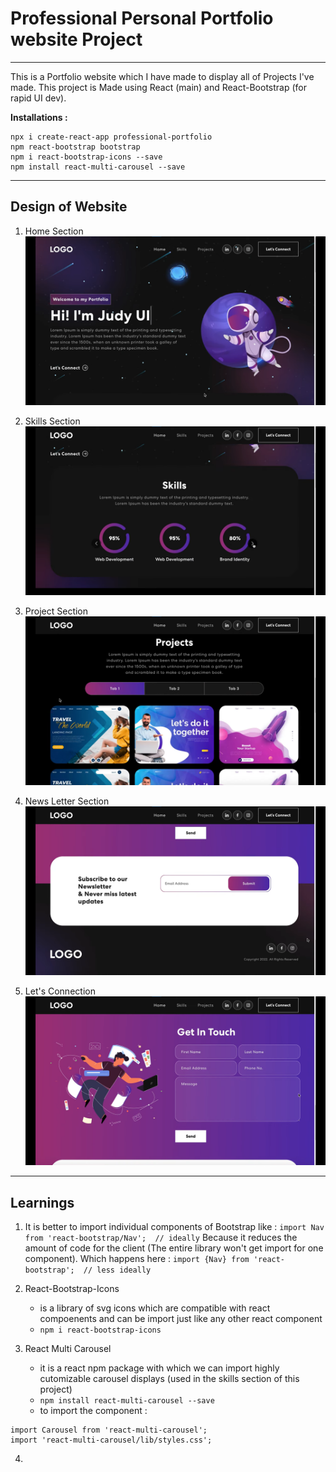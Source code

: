 # Professional Personal Portfolio website Project 
---
This is a Portfolio website which I have made to display all of Projects I've made. This project is Made using React (main) and React-Bootstrap (for rapid UI dev).

**Installations :** 
```
npx i create-react-app professional-portfolio
npm react-bootstrap bootstrap
npm i react-bootstrap-icons --save
npm install react-multi-carousel --save
```

---
## Design of Website
1. Home Section
![Home Page of Portfolio](/proffesional-portfolio/src/Assets/Website%20Design/HomePage%20of%20PPW.png)

2. Skills Section 
![Skills Section ](/proffesional-portfolio/src/Assets/Website%20Design/skills%20section.png)

3. Project Section 
![Project Section](/proffesional-portfolio/src/Assets/Website%20Design/projects%20section.png)

4. News Letter Section
![Email Section](/proffesional-portfolio//src/Assets/Website%20Design/email%20section.png)

5. Let's Connection
![Email Section](/proffesional-portfolio//src/Assets/Website%20Design/get%20in%20touch.png)

---
## Learnings 
1. It is better to import individual components of Bootstrap like : 
```import Nav from 'react-bootstrap/Nav';  // ideally```
Because it reduces the amount of code for the client (The entire library won't get import for one component). Which happens here : 
```import {Nav} from 'react-bootstrap';  // less ideally```

2. React-Bootstrap-Icons
    - is a library of svg icons which are compatible with react compoenents and can be import just like any other react component
    - ```npm i react-bootstrap-icons```
3. React Multi Carousel
    - it is a react npm package with which we can import highly cutomizable carousel displays (used in the skills section of this project)
    - ```npm install react-multi-carousel --save```
    - to import the component : 
```
import Carousel from 'react-multi-carousel';
import 'react-multi-carousel/lib/styles.css';
```
4.